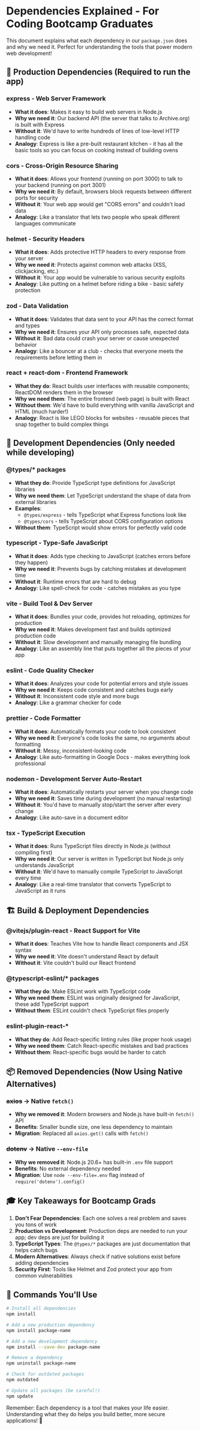 # Dependencies Explained - For Coding Bootcamp Graduates

This document explains what each dependency in our `package.json` does and why we need it. Perfect for understanding the tools that power modern web development!

## 🎯 Production Dependencies (Required to run the app)

### **express** - Web Server Framework
- **What it does**: Makes it easy to build web servers in Node.js
- **Why we need it**: Our backend API (the server that talks to Archive.org) is built with Express
- **Without it**: We'd have to write hundreds of lines of low-level HTTP handling code
- **Analogy**: Express is like a pre-built restaurant kitchen - it has all the basic tools so you can focus on cooking instead of building ovens

### **cors** - Cross-Origin Resource Sharing
- **What it does**: Allows your frontend (running on port 3000) to talk to your backend (running on port 3001)
- **Why we need it**: By default, browsers block requests between different ports for security
- **Without it**: Your web app would get "CORS errors" and couldn't load data
- **Analogy**: Like a translator that lets two people who speak different languages communicate

### **helmet** - Security Headers
- **What it does**: Adds protective HTTP headers to every response from your server
- **Why we need it**: Protects against common web attacks (XSS, clickjacking, etc.)
- **Without it**: Your app would be vulnerable to various security exploits
- **Analogy**: Like putting on a helmet before riding a bike - basic safety protection

### **zod** - Data Validation
- **What it does**: Validates that data sent to your API has the correct format and types
- **Why we need it**: Ensures your API only processes safe, expected data
- **Without it**: Bad data could crash your server or cause unexpected behavior
- **Analogy**: Like a bouncer at a club - checks that everyone meets the requirements before letting them in

### **react** + **react-dom** - Frontend Framework
- **What they do**: React builds user interfaces with reusable components; ReactDOM renders them in the browser
- **Why we need them**: The entire frontend (web page) is built with React
- **Without them**: We'd have to build everything with vanilla JavaScript and HTML (much harder!)
- **Analogy**: React is like LEGO blocks for websites - reusable pieces that snap together to build complex things

## 🔧 Development Dependencies (Only needed while developing)

### **@types/*** packages
- **What they do**: Provide TypeScript type definitions for JavaScript libraries
- **Why we need them**: Let TypeScript understand the shape of data from external libraries
- **Examples**: 
  - `@types/express` - tells TypeScript what Express functions look like
  - `@types/cors` - tells TypeScript about CORS configuration options
- **Without them**: TypeScript would show errors for perfectly valid code

### **typescript** - Type-Safe JavaScript
- **What it does**: Adds type checking to JavaScript (catches errors before they happen)
- **Why we need it**: Prevents bugs by catching mistakes at development time
- **Without it**: Runtime errors that are hard to debug
- **Analogy**: Like spell-check for code - catches mistakes as you type

### **vite** - Build Tool & Dev Server
- **What it does**: Bundles your code, provides hot reloading, optimizes for production
- **Why we need it**: Makes development fast and builds optimized production code
- **Without it**: Slow development and manually managing file bundling
- **Analogy**: Like an assembly line that puts together all the pieces of your app

### **eslint** - Code Quality Checker
- **What it does**: Analyzes your code for potential errors and style issues
- **Why we need it**: Keeps code consistent and catches bugs early
- **Without it**: Inconsistent code style and more bugs
- **Analogy**: Like a grammar checker for code

### **prettier** - Code Formatter
- **What it does**: Automatically formats your code to look consistent
- **Why we need it**: Everyone's code looks the same, no arguments about formatting
- **Without it**: Messy, inconsistent-looking code
- **Analogy**: Like auto-formatting in Google Docs - makes everything look professional

### **nodemon** - Development Server Auto-Restart
- **What it does**: Automatically restarts your server when you change code
- **Why we need it**: Saves time during development (no manual restarting)
- **Without it**: You'd have to manually stop/start the server after every change
- **Analogy**: Like auto-save in a document editor

### **tsx** - TypeScript Execution
- **What it does**: Runs TypeScript files directly in Node.js (without compiling first)
- **Why we need it**: Our server is written in TypeScript but Node.js only understands JavaScript
- **Without it**: We'd have to manually compile TypeScript to JavaScript every time
- **Analogy**: Like a real-time translator that converts TypeScript to JavaScript as it runs

## 🏗️ Build & Deployment Dependencies

### **@vitejs/plugin-react** - React Support for Vite
- **What it does**: Teaches Vite how to handle React components and JSX syntax
- **Why we need it**: Vite doesn't understand React by default
- **Without it**: Vite couldn't build our React frontend

### **@typescript-eslint/*** packages
- **What they do**: Make ESLint work with TypeScript code
- **Why we need them**: ESLint was originally designed for JavaScript, these add TypeScript support
- **Without them**: ESLint couldn't check TypeScript files properly

### **eslint-plugin-react-***
- **What they do**: Add React-specific linting rules (like proper hook usage)
- **Why we need them**: Catch React-specific mistakes and bad practices
- **Without them**: React-specific bugs would be harder to catch

## 📦 Removed Dependencies (Now Using Native Alternatives)

### ~~**axios**~~ → Native `fetch()`
- **Why we removed it**: Modern browsers and Node.js have built-in `fetch()` API
- **Benefits**: Smaller bundle size, one less dependency to maintain
- **Migration**: Replaced all `axios.get()` calls with `fetch()`

### ~~**dotenv**~~ → Native `--env-file`
- **Why we removed it**: Node.js 20.6+ has built-in `.env` file support
- **Benefits**: No external dependency needed
- **Migration**: Use `node --env-file=.env` flag instead of `require('dotenv').config()`

## 🎓 Key Takeaways for Bootcamp Grads

1. **Don't Fear Dependencies**: Each one solves a real problem and saves you tons of work
2. **Production vs Development**: Production deps are needed to run your app; dev deps are just for building it
3. **TypeScript Types**: The `@types/*` packages are just documentation that helps catch bugs
4. **Modern Alternatives**: Always check if native solutions exist before adding dependencies
5. **Security First**: Tools like Helmet and Zod protect your app from common vulnerabilities

## 🚀 Commands You'll Use

```bash
# Install all dependencies
npm install

# Add a new production dependency
npm install package-name

# Add a new development dependency  
npm install --save-dev package-name

# Remove a dependency
npm uninstall package-name

# Check for outdated packages
npm outdated

# Update all packages (be careful!)
npm update
```

Remember: Each dependency is a tool that makes your life easier. Understanding what they do helps you build better, more secure applications! 🎉